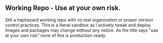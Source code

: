 ## Working Repo - Use at your own risk.

Still a haphazard working repo with no real organization or proper version control practices. This is a literal sandbox as I actively tweak and deploy. Images and packages may change without any notice. As the title says "use at your own risk" none of this is production-ready.
